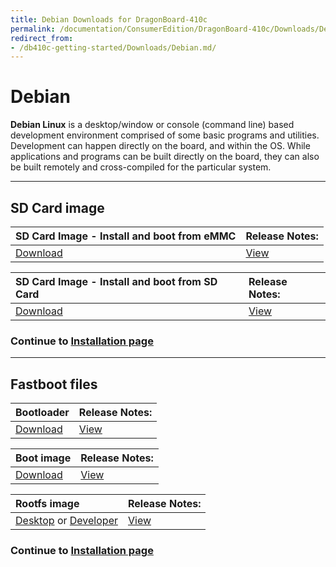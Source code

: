 ```yaml
---
title: Debian Downloads for DragonBoard-410c
permalink: /documentation/ConsumerEdition/DragonBoard-410c/Downloads/Debian.md.html
redirect_from:
- /db410c-getting-started/Downloads/Debian.md/
---
```

# Debian

**Debian Linux** is a desktop/window or console (command line) based development environment comprised of some basic programs and utilities. Development can happen directly on the board, and within the OS. While applications and programs can be built directly on the board, they can also be built remotely and cross-compiled for the particular system.

***

## SD Card image

| SD Card Image - Install and boot from eMMC    | Release Notes:           |
|:----------------------------------------------|:-------------------------|
|[Download](http://builds.96boards.org/releases/dragonboard410c/linaro/debian/latest/dragonboard410c_sdcard_install_debian-*.zip)|[View](http://builds.96boards.org/releases/dragonboard410c/linaro/debian/latest/)       |

| SD Card Image - Install and boot from SD Card | Release Notes:           |
|:----------------------------------------------|:-------------------------|
|    [Download](http://builds.96boards.org/releases/dragonboard410c/linaro/debian/latest/dragonboard410c_sdcard_developer_debian-*.zip)    | [View](http://builds.96boards.org/releases/dragonboard410c/linaro/debian/latest/)       |

### Continue to [Installation page](../Installation/)

***

## Fastboot files

|   Bootloader      | Release Notes:         |
|:------------------|:-----------------------|
| [Download](http://builds.96boards.org/releases/dragonboard410c/linaro/rescue/latest/dragonboard410c_bootloader_emmc_linux-*.zip)     |[View](http://builds.96boards.org/releases/dragonboard410c/linaro/rescue/latest/)      |

|   Boot image      | Release Notes:         |
|:------------------|:-----------------------|
| [Download](http://builds.96boards.org/releases/dragonboard410c/linaro/debian/latest/boot-linaro-*-qcom-snapdragon-arm64-*.img.gz)    |[View](http://builds.96boards.org/releases/dragonboard410c/linaro/debian/latest/)      |

|   Rootfs image    | Release Notes:         |
|:------------------|:-----------------------|
| [Desktop](http://builds.96boards.org/releases/dragonboard410c/linaro/debian/latest/linaro-*-alip-qcom-snapdragon-arm64-*.img.gz) or [Developer](http://builds.96boards.org/releases/dragonboard410c/linaro/debian/latest/linaro-*-developer-qcom-snapdragon-arm64-*.img.gz)    |[View](http://builds.96boards.org/releases/dragonboard410c/linaro/debian/latest/)      |

### Continue to [Installation page](../Installation/)
